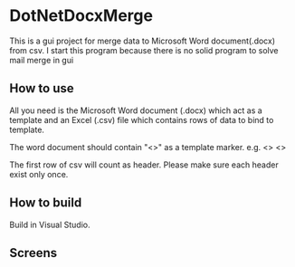 # DotNetDocxMerge
This is a gui project for merge data to  Microsoft Word document(.docx) from csv. I start this program because there is no solid program to solve mail merge in gui

## How to use
All you need is the  Microsoft Word document (.docx) which act as a template and an Excel (.csv) file which contains rows of data to bind to template.

The word document should contain "<<yourData>>" as a template marker. e.g. <<myName>> <<id-no>>

The first row of csv will count as header. Please make sure each header exist only once. 

## How to build
Build in Visual Studio.

## Screens

